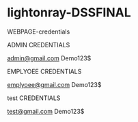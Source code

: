 # lightonray-DSSFINAL

WEBPAGE-credentials

ADMIN CREDENTIALS

admin@gmail.com
Demo123$


EMPLYOEE CREDENTIALS

emplyoee@gmail.com
Demo123$


test CREDENTIALS

test@gmail.com
Demo123$
